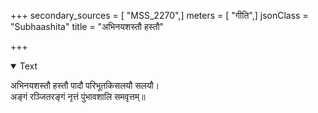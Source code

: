 +++
secondary_sources = [ "MSS_2270",]
meters = [ "गीति",]
jsonClass = "Subhaashita"
title = "अभिनयशस्तौ हस्तौ"

+++

<details open><summary>Text</summary>

अभिनयशस्तौ हस्तौ पादौ परिभूतकिसलयौ सलयौ।  
अङ्गं रञ्जितरङ्गं नृत्तं पुंभावशालि समवृत्तम्॥
</details>
